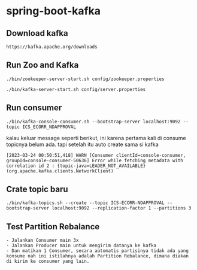 # spring-boot-kafka

## Download kafka
```http request
https://kafka.apache.org/downloads
```

## Run Zoo and Kafka
```shell
./bin/zookeeper-server-start.sh config/zookeeper.properties
```
```shell
./bin/kafka-server-start.sh config/server.properties
```

## Run consumer
```shell
./bin/kafka-console-consumer.sh --bootstrap-server localhost:9092 --topic ICS_ECORR_NDAPPROVAL 
```

kalau keluar message seperti berikut, ini karena pertama kali di consume topicnya belum ada. tapi setelah itu auto
create sama si kafka

```text
[2023-03-24 00:50:51,418] WARN [Consumer clientId=console-consumer, groupId=console-consumer-50636] Error while fetching metadata with correlation id 2 : {topic-java=LEADER_NOT_AVAILABLE} (org.apache.kafka.clients.NetworkClient)
```

## Crate topic baru
```shell
./bin/kafka-topics.sh --create --topic ICS-ECORR-NDAPPROVAL --bootstrap-server localhost:9092 --replication-factor 1 --partitions 3
```

## Test Partition Rebalance
```text
- Jalankan Consumer main 3x
- Jalankan Producer main untuk mengirim datanya ke kafka
- Dan matikan 1 Consumer, secara automatis partisinya tidak ada yang konsume nah ini istilahnya adalah Partition Rebalance, dimana diakan di kirim ke consumer yang lain. 
```